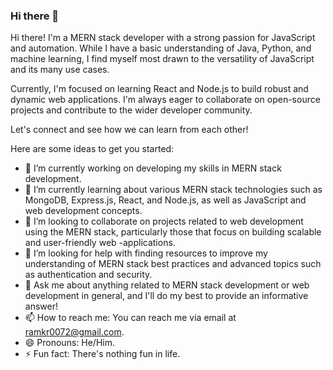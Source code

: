### Hi there 👋

Hi there! I'm a MERN stack developer with a strong passion for JavaScript and automation. While I have a basic understanding of Java, Python, and machine learning, I find myself most drawn to the versatility of JavaScript and its many use cases.

Currently, I'm focused on learning React and Node.js to build robust and dynamic web applications. I'm always eager to collaborate on open-source projects and contribute to the wider developer community.

Let's connect and see how we can learn from each other!


Here are some ideas to get you started:

- 🔭 I’m currently working on developing my skills in MERN stack development.
- 🌱 I’m currently learning about various MERN stack technologies such as MongoDB, Express.js, React, and Node.js, as well as JavaScript and web development concepts.
- 👯 I’m looking to collaborate on projects related to web development using the MERN stack, particularly those that focus on building scalable and user-friendly web -applications.
- 🤔 I’m looking for help with finding resources to improve my understanding of MERN stack best practices and advanced topics such as authentication and security.
- 💬 Ask me about anything related to MERN stack development or web development in general, and I'll do my best to provide an informative answer!
- 📫 How to reach me: You can reach me via email at ramkr0072@gmail.com.
- 😄 Pronouns: He/Him.
- ⚡ Fun fact: There's nothing fun in life.

